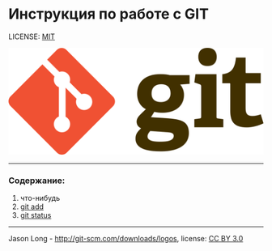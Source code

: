 # Инструкция по работе c GIT

LICENSE: [MIT](license.md)

![git-logo](./assets/logo2.png)

---

### Содержание:
1. что-нибудь
2. [git add](./add.md)
3. [git status](status.md)


---
Jason Long - http://git-scm.com/downloads/logos, license: [CC BY 3.0](https://creativecommons.org/licenses/by/3.0/)